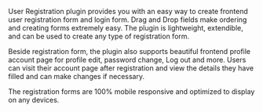 User Registration plugin provides you with an easy way to create frontend user registration form and login form. Drag and Drop fields make ordering and creating forms extremely easy. The plugin is lightweight, extendible, and can be used to create any type of registration form.

Beside registration form, the plugin also supports beautiful frontend profile account page for profile edit, password change, Log out and more. Users can visit their account page after registration and view the details they have filled and can make changes if necessary.

The registration forms are 100% mobile responsive and optimized to display on any devices.
